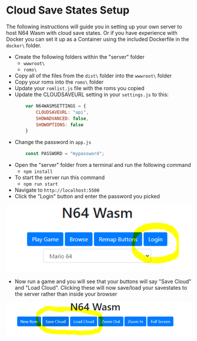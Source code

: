 # Cloud Save States Setup
The following instructions will guide you in setting up your own server to host N64 Wasm with cloud save states. Or if you have experience with Docker you can set it up as a Container using the included Dockerfile in the `docker\` folder.

- Create the following folders within the "server" folder
  - `wwwroot\`
  - `roms\`
- Copy all of the files from the `dist\` folder into the `wwwroot\` folder
- Copy your roms into the `roms\` folder
- Update your `romlist.js` file with the roms you copied
- Update the CLOUDSAVEURL setting in your `settings.js` to this:
    ```javascript
        var N64WASMSETTINGS = {
            CLOUDSAVEURL: "api",
            SHOWADVANCED: false,
            SHOWOPTIONS: false
        }
    ```
- Change the password in `app.js`
    ```javascript
        const PASSWORD = "mypassword";
    ```
- Open the "server" folder from a terminal and run the following command
  - `npm install`
- To start the server run this command
  - `npm run start`
- Navigate to `http://localhost:5500`
- Click the "Login" button and enter the password you picked

![screenshot](../screenshots/server1.png)

- Now run a game and you will see that your buttons will say "Save Cloud" and "Load Cloud". Clicking these will now save/load your savestates to the server rather than inside your browser

![screenshot](../screenshots/server2.png)


